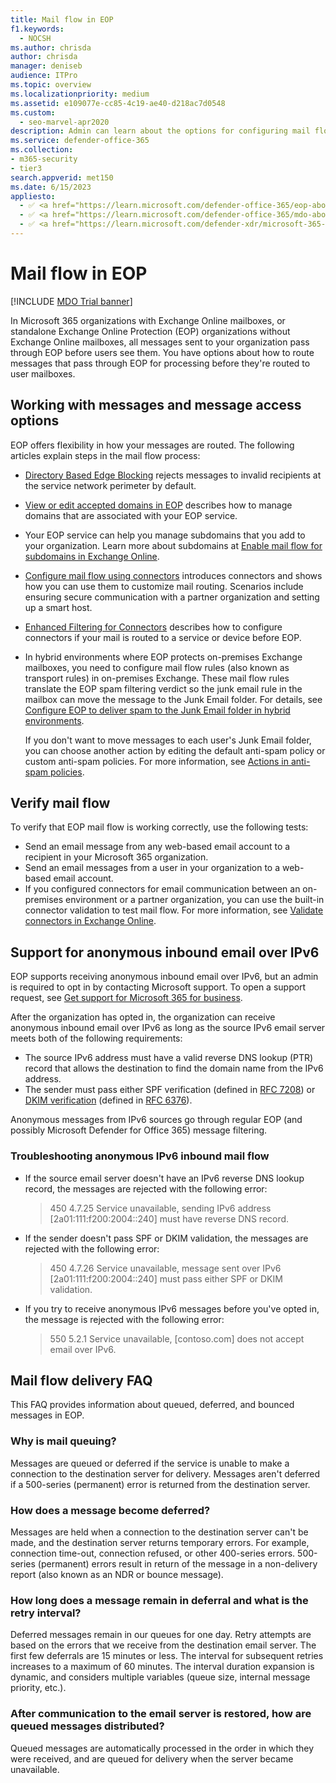 ```yaml
---
title: Mail flow in EOP
f1.keywords: 
  - NOCSH
ms.author: chrisda
author: chrisda
manager: deniseb
audience: ITPro
ms.topic: overview
ms.localizationpriority: medium
ms.assetid: e109077e-cc85-4c19-ae40-d218ac7d0548
ms.custom: 
  - seo-marvel-apr2020
description: Admin can learn about the options for configuring mail flow and routing in Exchange Online Protection (EOP).
ms.service: defender-office-365
ms.collection: 
- m365-security
- tier3
search.appverid: met150
ms.date: 6/15/2023
appliesto:
  - ✅ <a href="https://learn.microsoft.com/defender-office-365/eop-about" target="_blank">Exchange Online Protection</a>
  - ✅ <a href="https://learn.microsoft.com/defender-office-365/mdo-about#defender-for-office-365-plan-1-vs-plan-2-cheat-sheet" target="_blank">Microsoft Defender for Office 365 Plan 1 and Plan 2</a>
  - ✅ <a href="https://learn.microsoft.com/defender-xdr/microsoft-365-defender" target="_blank">Microsoft Defender XDR</a>
---
```


# Mail flow in EOP

[!INCLUDE [MDO Trial banner](../includes/mdo-trial-banner.md)]

In Microsoft 365 organizations with Exchange Online mailboxes, or standalone Exchange Online Protection (EOP) organizations without Exchange Online mailboxes, all messages sent to your organization pass through EOP before users see them. You have options about how to route messages that pass through EOP for processing before they're routed to user mailboxes.

## Working with messages and message access options

EOP offers flexibility in how your messages are routed. The following articles explain steps in the mail flow process:

- [Directory Based Edge Blocking](/exchange/mail-flow-best-practices/use-directory-based-edge-blocking) rejects messages to invalid recipients at the service network perimeter by default.

- [View or edit accepted domains in EOP](/exchange/mail-flow-best-practices/manage-accepted-domains/manage-accepted-domains) describes how to manage domains that are associated with your EOP service.

- Your EOP service can help you manage subdomains that you add to your organization. Learn more about subdomains at [Enable mail flow for subdomains in Exchange Online](/exchange/mail-flow-best-practices/manage-accepted-domains/enable-mail-flow-for-subdomains).

- [Configure mail flow using connectors](/exchange/mail-flow-best-practices/use-connectors-to-configure-mail-flow/use-connectors-to-configure-mail-flow) introduces connectors and shows how you can use them to customize mail routing. Scenarios include ensuring secure communication with a partner organization and setting up a smart host.

- [Enhanced Filtering for Connectors](/exchange/mail-flow-best-practices/use-connectors-to-configure-mail-flow/enhanced-filtering-for-connectors) describes how to configure connectors if your mail is routed to a service or device before EOP.

- In hybrid environments where EOP protects on-premises Exchange mailboxes, you need to configure mail flow rules (also known as transport rules) in on-premises Exchange. These mail flow rules translate the EOP spam filtering verdict so the junk email rule in the mailbox can move the message to the Junk Email folder. For details, see [Configure EOP to deliver spam to the Junk Email folder in hybrid environments](/exchange/standalone-eop/configure-eop-spam-protection-hybrid).

  If you don't  want to move messages to each user's Junk Email folder, you can choose another action by editing the default anti-spam policy or custom anti-spam policies. For more information, see [Actions in anti-spam policies](anti-spam-protection-about.md#actions-in-anti-spam-policies).

## Verify mail flow

To verify that EOP mail flow is working correctly, use the following tests:

- Send an email message from any web-based email account to a recipient in your Microsoft 365 organization.
- Send an email messages from a user in your organization to a web-based email account.
- If you configured connectors for email communication between an on-premises environment or a partner organization, you can use the built-in connector validation to test mail flow. For more information, see [Validate connectors in Exchange Online](/exchange/mail-flow-best-practices/use-connectors-to-configure-mail-flow/validate-connectors).

## Support for anonymous inbound email over IPv6

EOP supports receiving anonymous inbound email over IPv6, but an admin is required to opt in by contacting Microsoft support. To open a support request, see [Get support for Microsoft 365 for business](/microsoft-365/admin/get-help-support).

After the organization has opted in, the organization can receive anonymous inbound email over IPv6 as long as the source IPv6 email server meets both of the following requirements:

- The source IPv6 address must have a valid reverse DNS lookup (PTR) record that allows the destination to find the domain name from the IPv6 address.
- The sender must pass either SPF verification (defined in [RFC 7208](https://tools.ietf.org/html/rfc7208)) or [DKIM verification](http://dkim.org/) (defined in [RFC 6376](https://www.rfc-editor.org/rfc/rfc6376.txt)).

Anonymous messages from IPv6 sources go through regular EOP (and possibly Microsoft Defender for Office 365) message filtering.

### Troubleshooting anonymous IPv6 inbound mail flow

- If the source email server doesn't have an IPv6 reverse DNS lookup record, the messages are rejected with the following error:

  > 450 4.7.25 Service unavailable, sending IPv6 address [2a01:111:f200:2004::240] must have reverse DNS record.

- If the sender doesn't pass SPF or DKIM validation, the messages are rejected with the following error:

  > 450 4.7.26 Service unavailable, message sent over IPv6 [2a01:111:f200:2004::240] must pass either SPF or DKIM validation.

- If you try to receive anonymous IPv6 messages before you've opted in, the message is rejected with the following error:

  > 550 5.2.1 Service unavailable, [contoso.com] does not accept email over IPv6.

## Mail flow delivery FAQ

This FAQ provides information about queued, deferred, and bounced messages in EOP.

### Why is mail queuing?

Messages are queued or deferred if the service is unable to make a connection to the destination server for delivery. Messages aren't deferred if a 500-series (permanent) error is returned from the destination server.

### How does a message become deferred?

Messages are held when a connection to the destination server can't be made, and the destination server returns temporary errors. For example, connection time-out, connection refused, or other 400-series errors. 500-series (permanent) errors result in return of the message in a non-delivery report (also known as an NDR or bounce message).

### How long does a message remain in deferral and what is the retry interval?

Deferred messages remain in our queues for one day. Retry attempts are based on the errors that we receive from the destination email server. The first few deferrals are 15 minutes or less. The interval for subsequent retries increases to a maximum of 60 minutes. The interval duration expansion is dynamic, and considers multiple variables (queue size, internal message priority, etc.).

### After communication to the email server is restored, how are queued messages distributed?

Queued messages are automatically processed in the order in which they were received, and are queued for delivery when the server became unavailable.

